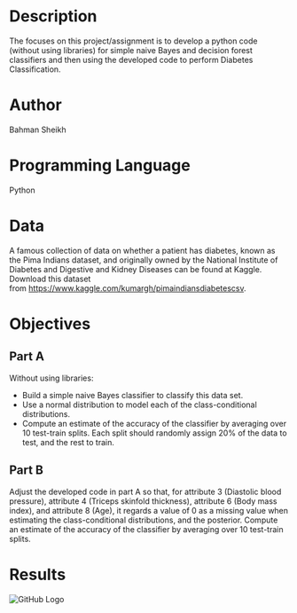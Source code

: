 # Description

The focuses on this project/assignment is to develop a python code (without using libraries) for simple naive Bayes and decision forest classifiers and then using the developed code to perform Diabetes Classification.

# Author
Bahman Sheikh

# Programming Language
Python

# Data
A famous collection of data on whether a patient has diabetes, known as the Pima Indians dataset, and originally owned by the National Institute of Diabetes and Digestive and Kidney Diseases can be found at Kaggle. Download this dataset from https://www.kaggle.com/kumargh/pimaindiansdiabetescsv. 

# Objectives

## Part A 
Without using libraries:
- Build a simple naive Bayes classifier to classify this data set. 
- Use a normal distribution to model each of the class-conditional distributions.
- Compute an estimate of the accuracy of the classifier by averaging over 10 test-train splits. Each split should randomly assign 20% of the data to test, and the rest to train.

## Part B
Adjust the developed code in part A so that, for attribute 3 (Diastolic blood pressure), attribute 4 (Triceps skinfold thickness), attribute 6 (Body mass index), and attribute 8 (Age), it regards a value of 0 as a missing value when estimating the class-conditional distributions, and the posterior. Compute an estimate of the accuracy of the classifier by averaging over 10 test-train splits.

# Results
![GitHub Logo](/IMG/1.PNG)


